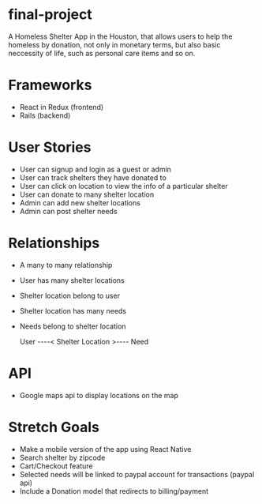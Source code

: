 # final-project

A Homeless Shelter App in the Houston, that allows users to help the homeless by donation, not only in monetary terms, but also basic neccessity of life, such as personal care items and so on.

# Frameworks

- React in Redux (frontend)
- Rails (backend)

# User Stories

- User can signup and login as a guest or admin
- User can track shelters they have donated to
- User can click on location to view the info of a particular shelter
- User can donate to many shelter location
- Admin can add new shelter locations
- Admin can post shelter needs

# Relationships

- A many to many relationship
- User has many shelter locations
- Shelter location belong to user
- Shelter location has many needs
- Needs belong to shelter location

  User ----< Shelter Location >---- Need

# API

- Google maps api to display locations on the map

# Stretch Goals

- Make a mobile version of the app using React Native
- Search shelter by zipcode
- Cart/Checkout feature
- Selected needs will be linked to paypal account for transactions (paypal api)
- Include a Donation model that redirects to billing/payment
